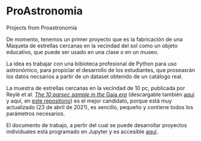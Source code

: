 # ProAstronomia
Projects from Proastronomía

De momento, tenemos un primer proyecto que es la fabricación de una Maqueta de estrellas cercanas en la vecindad del sol como un objeto educativo, que puede ser usado en una clase o en un museo.

La idea es trabajar con una bibioteca profesional de Python para uso astronómico, para propiciar el desarrollo de los estudiantes, que proseasrán los datos necsarios a partir de un dataset obtenido de un catálogo real.

La muestra de estrellas cercanas en la vecindad de 10 pc, publicada por Reylé et al. [*The 10 parsec sample in the* Gaia *era*](<https://www.aanda.org/articles/aa/pdf/2021/06/aa40985-21.pdf>) (descargable también [aquí](<https://gruze.org/10pc/resources/images/The10pcSample.pdf>) y aquí, en [este repositorio](<./catalog/The10pcSample.pdf>)) es el mejor candidato, porque está muy actualizado (23 de abril de 2021), es sencillo, pequeño y contiene todos los parámetros necesarios.

El documento de trabajo, a pertir del cual se puede desarrollar proyectos individuales está programado en Jupyter y es accesible [aquí](<./maqueta_estrellas_cercanas.ipynb>).  
